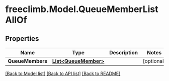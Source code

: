 # freeclimb.Model.QueueMemberListAllOf

## Properties

Name | Type | Description | Notes
------------ | ------------- | ------------- | -------------
**QueueMembers** | [**List&lt;QueueMember&gt;**](QueueMember.md) |  | [optional] 

[[Back to Model list]](../README.md#documentation-for-models) [[Back to API list]](../README.md#documentation-for-api-endpoints) [[Back to README]](../README.md)

